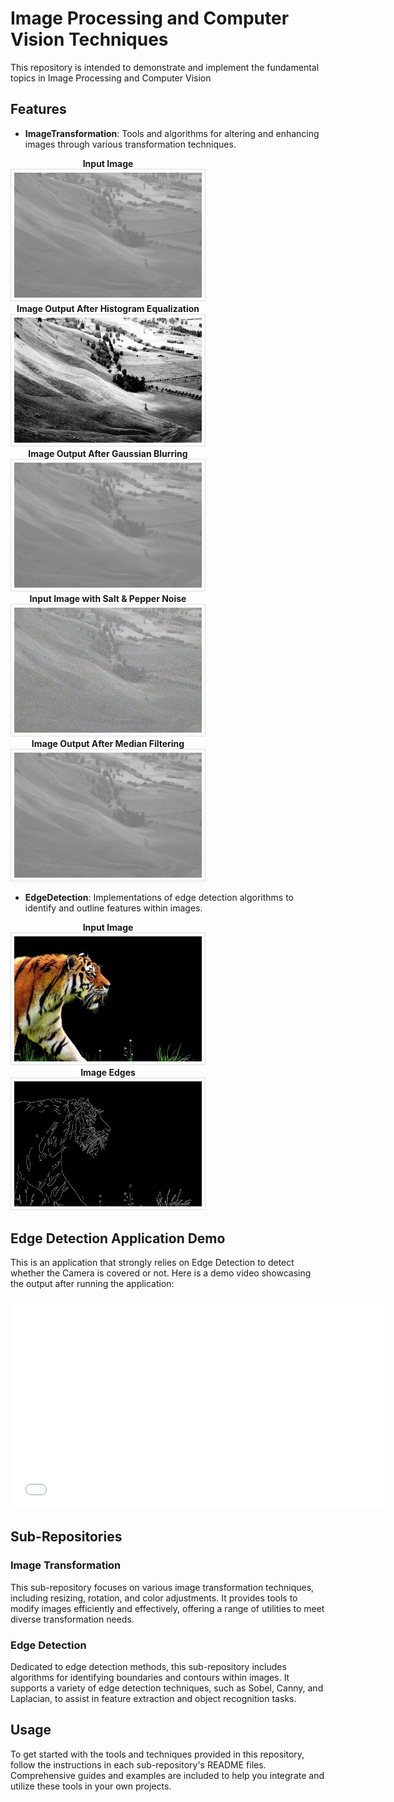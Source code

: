 # Image Processing and Computer Vision Techniques
This repository is intended to demonstrate and implement the fundamental topics in Image Processing and Computer Vision

## Features

- **ImageTransformation**: Tools and algorithms for altering and enhancing images through various transformation techniques.
<p align="center">
  <div style="display: inline-block; text-align: center; margin-right: 20px;">
    <div><strong>Input Image</strong></div>
    <img src="./ImageTransformation/sample.jpg" alt="Input Image" width="300" style="border: 1px solid #ddd; padding: 5px;">
  </div>
  <div style="display: inline-block; text-align: center;">
    <div><strong>Image Output After Histogram Equalization</strong></div>
    <img src="./ImageTransformation/histogram_equalization_output.jpg" alt="Output Image" width="300" style="border: 1px solid #ddd; padding: 5px;">
  </div>
  <div style="display: inline-block; text-align: center;">
    <div><strong>Image Output After Gaussian Blurring</strong></div>
    <img src="./ImageTransformation/gaussian_blur_output.jpg" alt="Output Image" width="300" style="border: 1px solid #ddd; padding: 5px;">
  </div>
  <div style="display: inline-block; text-align: center; margin-right: 20px;">
    <div><strong>Input Image with Salt & Pepper Noise</strong></div>
    <img src="./ImageTransformation/sample_with_salt_and_pepper.jpg" alt="Input Image" width="300" style="border: 1px solid #ddd; padding: 5px;">
  </div>
  <div style="display: inline-block; text-align: center; margin-right: 20px;">
    <div><strong>Image Output After Median Filtering</strong></div>
    <img src="./ImageTransformation/median_output.jpg" alt="Input Image" width="300" style="border: 1px solid #ddd; padding: 5px;">
  </div>
</p>

- **EdgeDetection**: Implementations of edge detection algorithms to identify and outline features within images.
<p align="center">
  <div style="display: inline-block; text-align: center; margin-right: 20px;">
    <div><strong>Input Image</strong></div>
    <img src="./EdgeDetection/sample.jpg" alt="Input Image" width="300" style="border: 1px solid #ddd; padding: 5px;">
  </div>
  <div style="display: inline-block; text-align: center;">
    <div><strong>Image Edges</strong></div>
    <img src="./EdgeDetection/output.jpg" alt="Output Image" width="300" style="border: 1px solid #ddd; padding: 5px;">
  </div>
</p>

## Edge Detection Application Demo

This is an application that strongly relies on Edge Detection to detect whether the Camera is covered or not. Here is a demo video showcasing the output after running the application:

<p align="center">
  <iframe width="600" height="338" src="edge_detection_application_demo.mov" frameborder="0" allowfullscreen></iframe>
</p>

## Sub-Repositories

### Image Transformation

This sub-repository focuses on various image transformation techniques, including resizing, rotation, and color adjustments. It provides tools to modify images efficiently and effectively, offering a range of utilities to meet diverse transformation needs.

### Edge Detection

Dedicated to edge detection methods, this sub-repository includes algorithms for identifying boundaries and contours within images. It supports a variety of edge detection techniques, such as Sobel, Canny, and Laplacian, to assist in feature extraction and object recognition tasks.

## Usage

To get started with the tools and techniques provided in this repository, follow the instructions in each sub-repository's README files. Comprehensive guides and examples are included to help you integrate and utilize these tools in your own projects.
